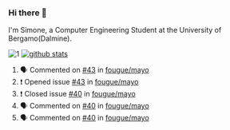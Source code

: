### Hi there 👋

I'm Simone, a Computer Engineering Student at the University of Bergamo(Dalmine).

![1](https://github-readme-stats.vercel.app/api/top-langs/?username=SudatiSimone&theme=white-blue) [![github stats](https://github-readme-stats.vercel.app/api?username=SudatiSimone&theme=white-blue)](https://github.com/anuraghazra/github-readme-stats)

<!--START_SECTION:activity-->
1. 🗣 Commented on [#43](https://github.com/fougue/mayo/issues/43) in [fougue/mayo](https://github.com/fougue/mayo)
2. ❗️ Opened issue [#43](https://github.com/fougue/mayo/issues/43) in [fougue/mayo](https://github.com/fougue/mayo)
3. ❗️ Closed issue [#40](https://github.com/fougue/mayo/issues/40) in [fougue/mayo](https://github.com/fougue/mayo)
4. 🗣 Commented on [#40](https://github.com/fougue/mayo/issues/40) in [fougue/mayo](https://github.com/fougue/mayo)
5. 🗣 Commented on [#40](https://github.com/fougue/mayo/issues/40) in [fougue/mayo](https://github.com/fougue/mayo)
<!--END_SECTION:activity-->

